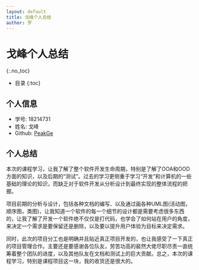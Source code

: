 ```yaml
---
layout: default
title: 戈峰个人总结
author: 罗
---
```


# 戈峰个人总结
{:.no_toc}

* 目录
{:toc}

## 个人信息

- 学号: 18214731
- 姓名: 戈峰
- Github: [PeakGe](https://github.com/PeakGe)

## 个人总结

本次的课程学习，让我了解了整个软件开发生命周期，特别是了解了OOA和OOD方面的知识，以及后期的“测试”。过去的学习更侧重于学习“开发”和计算机的一些基础的理论的知识，而缺乏对于软件开发从分析设计到最终实现的整体流程的把握。

项目前期的分析与设计，包括各种文档的编写、以及通过画各种UML图(活动图，顺序图，类图)，让我知道一个软件的每一个细节的设计都是需要考虑很多东西的，让我了解了开发一个软件绝不仅仅是打代码，也学会了如何站在用户的角度，来决定一个需求是要保留还是删除，以及要以提升用户体验为目标来决定需求。

同时，此次的项目分工也是明确并且贴近真正项目开发的，也让我感受了一下真正的项目管理合作。主要还是要感谢各位队友，劳苦功高的裴然大佬尽职尽责一直统筹着整个团队的进度，以及其他队友在文档和测试上的巨大贡献。总之，本次的课程学习，特别是课程项目这一块，我的收货还是很大的。
